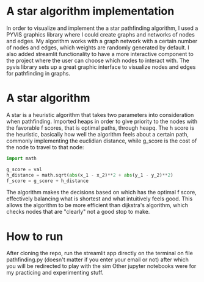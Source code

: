 # A star algorithm implementation

In order to visualize and implement the a star pathfinding algorithm, I used a PYVIS graphics library where I could create graphs and networks of nodes and edges. 
My algorithm works with a graph network with a certain number of nodes and edges, which weights are randomly generated by default. 
I also added streamlit functionality to have a more interactive component to the project where the user can choose which nodes to interact with. 
The pyvis library sets up a great graphic interface to visualize nodes and edges for pathfinding in graphs. 

# A star algorithm 
A star is a heuristic algorithm that takes two parameters into consideration when pathfinding. 
Imported heaps in order to give priority to the nodes with the favorable f scores, that is optimal paths, through heapq. 
The h score is the heuristic, basically how well the algorithm feels about a certain path, commonly implementing the euclidian distance, while g_score is the cost of the node to travel to that node: 
```python
import math 

g_score = val 
h_distance = math.sqrt(abs(x_1 - x_2)**2 + abs(y_1 - y_2)**2)
f_score = g_score + h_distance
```
The algorithm makes the decisions based on which has the optimal f score, effectively balancing what is shortest and what intuitively feels good. This allows the algorithm to be more efficient than dijkstra's algorithm, which checks nodes that are "clearly" not a good stop to make. 

# How to run
After cloning the repo, run the streamlit app directly on the terminal on file pathfinding.py (doesn't matter if you enter your email or not)
after which you will be redirected to play with the sim 
Other jupyter notebooks were for my practicing and experimenting stuff. 
